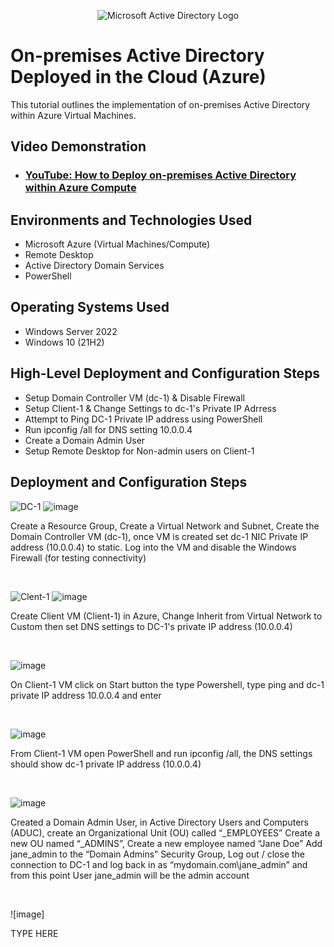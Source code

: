 <p align="center">
<img src="https://i.imgur.com/pU5A58S.png" alt="Microsoft Active Directory Logo"/>
</p>

<h1>On-premises Active Directory Deployed in the Cloud (Azure)</h1>
This tutorial outlines the implementation of on-premises Active Directory within Azure Virtual Machines.<br />


<h2>Video Demonstration</h2>

- ### [YouTube: How to Deploy on-premises Active Directory within Azure Compute](https://www.youtube.com)

<h2>Environments and Technologies Used</h2>

- Microsoft Azure (Virtual Machines/Compute)
- Remote Desktop
- Active Directory Domain Services
- PowerShell

<h2>Operating Systems Used </h2>

- Windows Server 2022
- Windows 10 (21H2)

<h2>High-Level Deployment and Configuration Steps</h2>

- Setup Domain Controller VM (dc-1) & Disable Firewall
- Setup Client-1 & Change Settings to dc-1's Private IP Adrress
- Attempt to Ping DC-1 Private IP address using PowerShell
- Run ipconfig /all for DNS setting 10.0.0.4
- Create a Domain Admin User
- Setup Remote Desktop for Non-admin users on Client-1

<h2>Deployment and Configuration Steps</h2>

![DC-1](https://github.com/user-attachments/assets/9aa66cf3-85d2-44eb-a302-6f5f040fdf2b)
![image](https://github.com/user-attachments/assets/ab85786e-ba2e-4412-9d1f-af8078a89635)

</p>
<p>
Create a Resource Group, Create a Virtual Network and Subnet, Create the Domain Controller VM (dc-1), once VM is created set dc-1 NIC Private IP address (10.0.0.4) to static. Log into the VM and disable the Windows Firewall (for testing connectivity)

</p>
<br />

![Clent-1](https://github.com/user-attachments/assets/d3167533-28db-4dde-ab2f-fd81e9338400)
![image](https://github.com/user-attachments/assets/f7ba1fad-5a59-41d9-94dd-57c47848e790)
  
</p>
<p>
Create Client VM (Client-1) in Azure, Change Inherit from Virtual Network to Custom then set DNS settings to DC-1's private IP address (10.0.0.4) 
</p>
<br />

![image](https://github.com/user-attachments/assets/ddfe17b4-929a-464b-9770-c7587c26b3a2)

</p>
<p>
On Client-1 VM click on Start button the type Powershell, type ping and dc-1 private IP address 10.0.0.4 and enter 
</p>
<br />

![image](https://github.com/user-attachments/assets/899ca796-020d-4324-8c46-f269339f02d0)

</p>
<p>
From Client-1 VM open PowerShell and run ipconfig /all, the DNS settings should show dc-1 private IP address (10.0.0.4)
</p>
<br />

![image](https://github.com/user-attachments/assets/2139a6fc-0607-4cf8-a485-0a954fc85cc6)

</p>
<p>
Created a Domain Admin User, in Active Directory Users and Computers (ADUC), create an Organizational Unit (OU) called “_EMPLOYEES”
Create a new OU named “_ADMINS”, Create a new employee named “Jane Doe”
Add jane_admin to the “Domain Admins” Security Group, Log out / close the connection to DC-1 and log back in as “mydomain.com\jane_admin”
and from this point User jane_admin will be the admin account

</p>
<br />

![image]

</p>
<p>
TYPE HERE
</p>
<br />
